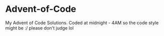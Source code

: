 # Advent-of-Code
My Advent of Code Solutions.
Coded at midnight - 4AM so the code style might be :/ please don't judge lol
